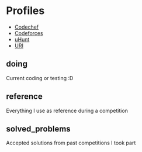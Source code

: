 # Profiles
* [Codechef](https://www.codechef.com/users/gustavogardusi)
* [Codeforces](https://codeforces.com/profile/gustavo.gardusi)
* [uHunt](https://uhunt.onlinejudge.org/id/757693)
* [URI](https://www.urionlinejudge.com.br/judge/en/profile/20714)

## doing
Current coding or testing :D

## reference
Everything I use as reference during a competition

## solved_problems
Accepted solutions from past competitions I took part